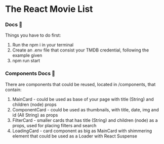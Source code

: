 # The React Movie List

### Docs 🧾
Things you have to do first:
1. Run the npm i in your terminal
2. Create an .env file that consist your TMDB credential, following the example given
3. npm run start

### Components Docs 🧩
There are components that could be reused, located in /components, that contain:
1. MainCard - could be used as base of your page with title (String) and children (node) props
2. ComponentCard - could be used as thumbnails, with title, date, img and id (All String) as props
3. FilterCard - smaller cards that has title (String) and children (node) as a props, used for placing filters and search
4. LoadingCard - card component as big as MainCard with shimmering element that could be used as a Loader with React Suspense
